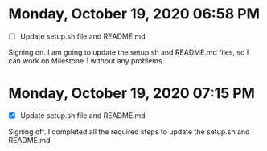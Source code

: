 # Monday, October 19, 2020 06:58 PM
- [ ] Update setup.sh file and README.md

Signing on. I am going to update the setup.sh and README.md files, so I can work on Milestone 1 without any problems.

# Monday, October 19, 2020 07:15 PM
- [X] Update setup.sh file and README.md

Signing off. I completed all the required steps to update the setup.sh and README.md.

